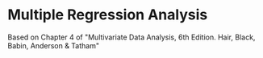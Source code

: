 # Multiple Regression Analysis

Based on Chapter 4 of "Multivariate Data Analysis, 6th Edition. Hair, Black, Babin, Anderson & Tatham"
